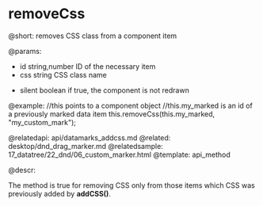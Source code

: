 removeCss
=============

@short: removes CSS class from a component item
	

@params:
- id	string,number	ID of the necessary item
- css		string		CSS class name
* silent	boolean 	if true, the component is not redrawn

@example:
//this points to a component object
//this.my_marked is an id of a previously marked data item 
this.removeCss(this.my_marked, "my_custom_mark");

@relatedapi:
	api/datamarks_addcss.md
@related:
	desktop/dnd_drag_marker.md
@relatedsample:
	17_datatree/22_dnd/06_custom_marker.html
@template:	api_method


@descr:

The method is true for removing CSS only from those items which CSS was previously added by **addCSS()**.

